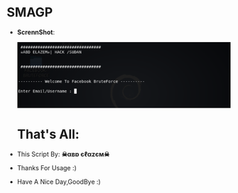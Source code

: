 # SMAGP
- **ScrennShot**:

     ![ScrennShot](https://github.com/abdalazeim/FACEBOOK-BRUTEFORCE/blob/master/fb.png)
     
     
     
     # That's All:
 - This Script By:  **☠αвɒ єℓαzєм☠**
 - Thanks For Usage :)
 - Have A Nice Day,GoodBye :)
